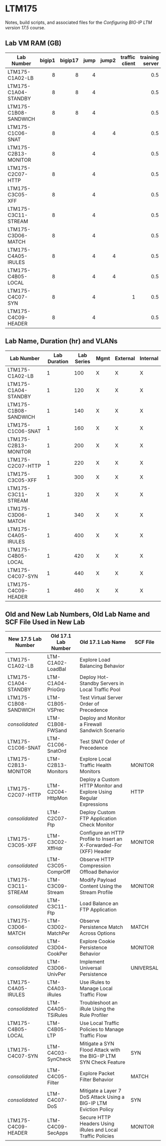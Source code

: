# LTM175

Notes, build scripts, and associated files for the *Configuring BIG-IP LTM version 17.5* course.

## Lab VM RAM (GB)

|Lab Number             |bigip1|bigip17|jump|jump2|traffic client|training server|
|-----------------------|-----:|------:|---:|----:|-------------:|--------------:|
|LTM175-C1A02-LB        |8     |8      |4   |     |              |0.5            |
|LTM175-C1A04-STANDBY   |8     |8      |4   |     |              |0.5            |
|LTM175-C1B08-SANDWICH  |8     |8      |4   |     |              |0.5            |
|LTM175-C1C06-SNAT      |8     |       |4   |4    |              |0.5            |
|LTM175-C2B13-MONITOR   |8     |       |4   |     |              |0.5            |
|LTM175-C2C07-HTTP      |8     |       |4   |     |              |0.5            |
|LTM175-C3C05-XFF       |8     |       |4   |     |              |0.5            |
|LTM175-C3C11-STREAM    |8     |       |4   |     |              |0.5            |
|LTM175-C3D06-MATCH     |8     |       |4   |     |              |0.5            |
|LTM175-C4A05-IRULES    |8     |       |4   |4    |              |0.5            |
|LTM175-C4B05-LOCAL     |8     |       |4   |4    |              |0.5            |
|LTM175-C4C07-SYN       |8     |       |4   |     |1             |0.5            |
|LTM175-C4C09-HEADER    |8     |       |4   |     |              |0.5            |

## Lab Name, Duration (hr) and VLANs

| Lab Number            | Lab Duration | Lab Series | Mgmt | External | Internal  |
|-----------------------|--------------|------------|------|----------|-----------|
| LTM175-C1A02-LB       | 1            | 100        | X    | X        | X         |
| LTM175-C1A04-STANDBY  | 1            | 120        | X    | X        | X         |
| LTM175-C1B08-SANDWICH | 1            | 140        | X    | X        | X         |
| LTM175-C1C06-SNAT     | 1            | 160        | X    | X        | X         |
| LTM175-C2B13-MONITOR  | 1            | 200        | X    | X        | X         |
| LTM175-C2C07-HTTP     | 1            | 220        | X    | X        | X         |
| LTM175-C3C05-XFF      | 1            | 300        | X    | X        | X         |
| LTM175-C3C11-STREAM   | 1            | 320        | X    | X        | X         |
| LTM175-C3D06-MATCH    | 1            | 340        | X    | X        | X         |
| LTM175-C4A05-IRULES   | 1            | 400        | X    | X        | X         |
| LTM175-C4B05-LOCAL    | 1            | 420        | X    | X        | X         |
| LTM175-C4C07-SYN      | 1            | 440        | X    | X        | X         |
| LTM175-C4C09-HEADER   | 1            | 460        | X    | X        | X         |

## Old and New Lab Numbers, Old Lab Name and SCF File Used in New Lab

| New 17.5 Lab Number   | Old 17.1 Lab Number | Old 17.1 Lab Name                                                   | SCF File  |
|-----------------------|---------------------|---------------------------------------------------------------------|-----------|
| LTM175-C1A02-LB       | LTM-C1A02-LoadBal   | Explore Load Balancing Behavior                                     |           |
| LTM175-C1A04-STANDBY  | LTM-C1A04-PrioGrp   | Deploy Hot-Standby Servers in Local Traffic Pool                    |           |
| LTM175-C1B08-SANDWICH | LTM-C1B05-VSPrec    | Test Virtual Server Order of Precedence                             |           |
| *consolidated*        | LTM-C1B08-FWSand    | Deploy and Monitor a Firewall Sandwich Scenario                     |           |
| LTM175-C1C06-SNAT     | LTM-C1C06-SnatOrd   | Test SNAT Order of Precedence                                       |           |
| LTM175-C2B13-MONITOR  | LTM-C2B13-Monitors  | Explore Local Traffic Health Monitors                               | MONITOR   |
| LTM175-C2C07-HTTP     | LTM-C2C04-HttpMon   | Deploy a Custom HTTP Monitor and Explore Using Regular Expressions  | HTTP      |
| *consolidated*        | LTM-C2C07-Ftp       | Deploy Custom FTP Application Check Monitor                         |           |
| LTM175-C3C05-XFF      | LTM-C3C02-XffHdr    | Configure an HTTP Profile to Insert an X-Forwarded-For (XFF) Header | MONITOR   |
| *consolidated*        | LTM-C3C05-ComprOff  | Observe HTTP Compression Offload Behavior                           |           |
| LTM175-C3C11-STREAM   | LTM-C3C09-Stream    | Modify Payload Content Using the Stream Profile                     | MONITOR   |
| *consolidated*        | LTM-C3C11-Ftp       | Load Balance an FTP Application                                     |           |
| LTM175-C3D06-MATCH    | LTM-C3D02-MatchPer  | Observe Persistence Match Across Options                            | MATCH     |
| *consolidated*        | LTM-C3D04-CookPer   | Explore Cookie Persistence Behavior                                 | MONITOR   |
| *consolidated*        | LTM-C3D06-UnivPer   | Implement Universal Persistence                                     | UNIVERSAL |
| LTM175-C4A05-IRULES   | LTM-C4A03-iRules    | Use iRules to Manage Local Traffic Flow                             |           |
| *consolidated*        | LTM-C4A05-TSiRules  | Troubleshoot an iRule Using the Rule Profiler                       |           |
| LTM175-C4B05-LOCAL    | LTM-C4B05-LTP       | Use Local Traffic Policies to Manage Traffic Flow                   |           |
| LTM175-C4C07-SYN      | LTM-C4C03-SynCheck  | Mitigate a SYN Flood Attack with the BIG-IP LTM SYN Check Feature   | SYN       |
| *consolidated*        | LTM-C4C05-Filter    | Explore Packet Filter Behavior                                      | MATCH     |
| *consolidated*        | LTM-C4C07-DoS       | Mitigate a Layer 7 DoS Attack Using a BIG-IP LTM Eviction Policy    | SYN       |
| LTM175-C4C09-HEADER   | LTM-C4C09-SecApps   | Secure HTTP Headers Using iRules and Local Traffic Policies         | MONITOR   |

